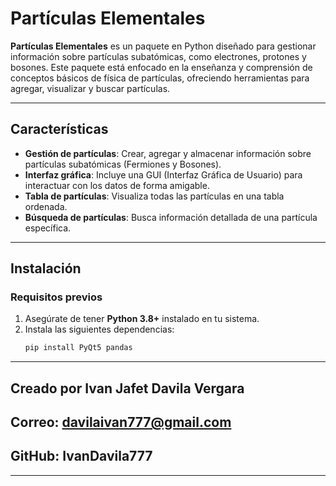 # Partículas Elementales

**Partículas Elementales** es un paquete en Python diseñado para gestionar información sobre partículas subatómicas, como electrones, protones y bosones. Este paquete está enfocado en la enseñanza y comprensión de conceptos básicos de física de partículas, ofreciendo herramientas para agregar, visualizar y buscar partículas.

---

## **Características**

- **Gestión de partículas**: Crear, agregar y almacenar información sobre partículas subatómicas (Fermiones y Bosones).
- **Interfaz gráfica**: Incluye una GUI (Interfaz Gráfica de Usuario) para interactuar con los datos de forma amigable.
- **Tabla de partículas**: Visualiza todas las partículas en una tabla ordenada.
- **Búsqueda de partículas**: Busca información detallada de una partícula específica.

---

## **Instalación**

### Requisitos previos
1. Asegúrate de tener **Python 3.8+** instalado en tu sistema.
2. Instala las siguientes dependencias:
   ```bash
   pip install PyQt5 pandas

-----------------------------------------------------
## Creado por Ivan Jafet Davila Vergara

## Correo: davilaivan777@gmail.com
## GitHub: IvanDavila777
-----------------------------------------------------